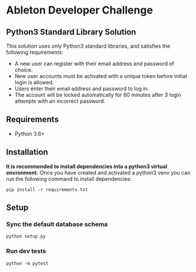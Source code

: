 # Ableton Developer Challenge

## Python3 Standard Library Solution

This solution uses only Python3 standard libraries, and satisfies the following requirements:

- A new user can register with their email address and password of choice.
- New user accounts must be activated with a unique token before initial login is allowed.
- Users enter their email address and password to log in. 
- The account will be locked automatically for 60 minutes after 3 login attempts with an incorrect password.

## Requirements

- Python 3.6+

## Installation

**It is recommended to install dependencies into a python3 virtual envronment.**  Once you have created and activated a python3 venv you can run the following command to install dependencies:
```
pip install -r requirements.txt
```

## Setup

### Sync the default database schema
```
python setup.py
```

### Run dev tests
```
python -m pytest 
```

